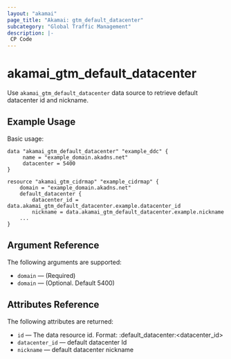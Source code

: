 ```yaml
---
layout: "akamai"
page_title: "Akamai: gtm_default_datacenter"
subcategory: "Global Traffic Management"
description: |-
 CP Code
---
```


# akamai_gtm_default_datacenter

Use `akamai_gtm_default_datacenter` data source to retrieve default datacenter id and nickname.

## Example Usage

Basic usage:

```hcl
data "akamai_gtm_default_datacenter" "example_ddc" {
     name = "example_domain.akadns.net"
     datacenter = 5400
}

resource "akamai_gtm_cidrmap" "example_cidrmap" {
    domain = "example_domain.akadns.net"
    default_datacenter {
        datacenter_id = data.akamai_gtm_default_datacenter.example.datacenter_id
        nickname = data.akamai_gtm_default_datacenter.example.nickname
    ...
}
```

## Argument Reference

The following arguments are supported:

* `domain` — (Required)
* `domain` — (Optional. Default 5400)

## Attributes Reference

The following attributes are returned:

* `id` — The data resource id. Format: <domain>:default_datacenter:<datacenter_id>
* `datacenter_id` — default datacenter Id
* `nickname` — default datacenter nickname
